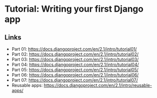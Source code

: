 # Tutorial: Writing your first Django app

## Links
* Part 01: https://docs.djangoproject.com/en/2.1/intro/tutorial01/
* Part 02: https://docs.djangoproject.com/en/2.1/intro/tutorial02/
* Part 03: https://docs.djangoproject.com/en/2.1/intro/tutorial03/
* Part 04: https://docs.djangoproject.com/en/2.1/intro/tutorial04/
* Part 05: https://docs.djangoproject.com/en/2.1/intro/tutorial05/
* Part 06: https://docs.djangoproject.com/en/2.1/intro/tutorial06/
* Part 07: https://docs.djangoproject.com/en/2.1/intro/tutorial07/
* Reusable apps: https://docs.djangoproject.com/en/2.1/intro/reusable-apps/